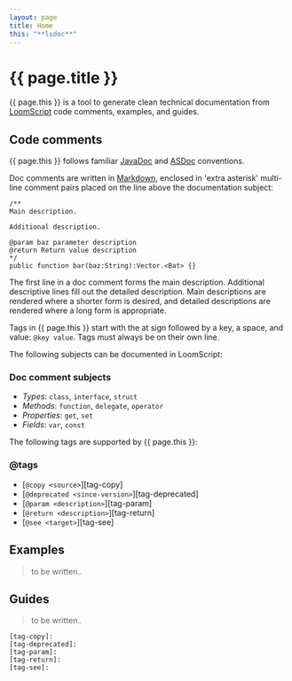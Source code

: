 ```yaml
---
layout: page
title: Home
this: "**lsdoc**"
---
```


# {{ page.title }}

{{ page.this }} is a tool to generate clean technical documentation from [LoomScript][loomscript] code comments, examples, and guides.

## Code comments

{{ page.this }} follows familiar [JavaDoc][javadoc] and [ASDoc][asdoc] conventions.

Doc comments are written in [Markdown][markdown], enclosed in 'extra asterisk' multi-line comment pairs placed on the line above the documentation subject:

```as3
/**
Main description.

Additional description.

@param baz parameter description
@return Return value description
*/
public function bar(baz:String):Vector.<Bat> {}
```

The first line in a doc comment forms the main description. Additional descriptive lines fill out the detailed description.
Main descriptions are rendered where a shorter form is desired, and detailed descriptions are rendered where a long form is appropriate.

Tags in {{ page.this }} start with the at sign followed by a key, a space, and value: `@key value`. Tags must always be on their own line.


The following subjects can be documented in LoomScript:

### Doc comment subjects

- _Types_: `class`, `interface`, `struct`
- _Methods_: `function`, `delegate`, `operator`
- _Properties_: `get`, `set`
- _Fields_: `var`, `const`

The following tags are supported by {{ page.this }}:

### @tags

- [`@copy <source>`][tag-copy]
- [`@deprecated <since-version>`][tag-deprecated]
- [`@param <description>`][tag-param]
- [`@return <description>`][tag-return]
- [`@see <target>`][tag-see]


## Examples

> to be written..


## Guides

> to be written..

```
[tag-copy]:
[tag-deprecated]:
[tag-param]:
[tag-return]:
[tag-see]:
```

[asdoc]: http://help.adobe.com/en_US/flex/using/WSd0ded3821e0d52fe1e63e3d11c2f44bb7b-7fed.html "Creating ASDoc comments in ActionScript"
[javadoc]: http://www.oracle.com/technetwork/java/javase/documentation/index-137868.html "How to Write Doc Comments for the Javadoc Tool"
[loomscript]: https://github.com/LoomSDK/LoomSDK "The Loom SDK, a native mobile app and game framework"
[markdown]: https://en.wikipedia.org/wiki/Markdown "Markdown is a lightweight markup language with plain text formatting syntax"
